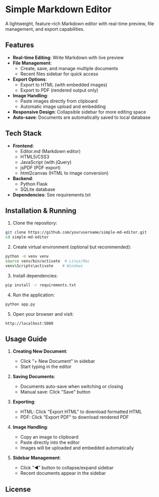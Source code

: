 # Simple Markdown Editor

A lightweight, feature-rich Markdown editor with real-time preview, file management, and export capabilities.

## Features

- **Real-time Editing**: Write Markdown with live preview
- **File Management**: 
  - Create, save, and manage multiple documents
  - Recent files sidebar for quick access
- **Export Options**:
  - Export to HTML (with embedded images)
  - Export to PDF (rendered output only)
- **Image Handling**:
  - Paste images directly from clipboard
  - Automatic image upload and embedding
- **Responsive Design**: Collapsible sidebar for more editing space
- **Auto-save**: Documents are automatically saved to local database

## Tech Stack

- **Frontend**: 
  - Editor.md (Markdown editor)
  - HTML5/CSS3
  - JavaScript (with jQuery)
  - jsPDF (PDF export)
  - html2canvas (HTML to image conversion)
- **Backend**:
  - Python Flask
  - SQLite database
- **Dependencies**: See requirements.txt

## Installation & Running

1. Clone the repository:
```bash
git clone https://github.com/yourusername/simple-md-editor.git
cd simple-md-editor
```

2. Create virtual environment (optional but recommended):
```bash
python -m venv venv
source venv/bin/activate  # Linux/Mac
venv\Scripts\activate    # Windows
```

3. Install dependencies:
```bash
pip install -r requirements.txt
```

4. Run the application:
```bash
python app.py
```

5. Open your browser and visit:
```
http://localhost:5000
```

## Usage Guide

1. **Creating New Document**:
   - Click "+ New Document" in sidebar
   - Start typing in the editor

2. **Saving Documents**:
   - Documents auto-save when switching or closing
   - Manual save: Click "Save" button

3. **Exporting**:
   - HTML: Click "Export HTML" to download formatted HTML
   - PDF: Click "Export PDF" to download rendered PDF

4. **Image Handling**:
   - Copy an image to clipboard
   - Paste directly into the editor
   - Images will be uploaded and embedded automatically

5. **Sidebar Management**:
   - Click "◀" button to collapse/expand sidebar
   - Recent documents appear in the sidebar

## License

